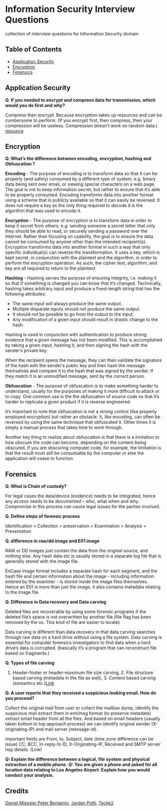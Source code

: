 # Information Security Interview Questions
collection of interview questions for Information Security domain

## Table of Contents
* [Application Security](#application-security)
* [Encryption](#encryption)
* [Forensics](#forensics)

## Application Security

**Q. If you needed to encrypt and compress data for transmission, which would you do first and why?**

Compress then encrypt. Because encryption takes up resources and can be cumbersome to perform. (If you encrypt first, then compress, then your compression will be useless. Compression doesn't work on random data.) [resource](https://blog.appcanary.com/2016/encrypt-or-compress.html)

## Encryption 

**Q. What’s the difference between encoding, encryption, hashing and Obfuscation ?**

**Encoding** - The purpose of encoding is to transform data so that it can be properly (and safely) consumed by a different type of system, e.g. binary data being sent over email, or viewing special characters on a web page. The goal is not to keep information secret, but rather to ensure that it’s able to be properly consumed.
Encoding transforms data into another format using a scheme that is publicly available so that it can easily be reversed. It does not require a key as the only thing required to decode it is the algorithm that was used to encode it.

**Encryption** - The purpose of encryption is to transform data in order to keep it secret from others, e.g. sending someone a secret letter that only they should be able to read, or securely sending a password over the Internet. Rather than focusing on usability, the goal is to ensure the data cannot be consumed by anyone other than the intended recipient(s).
Encryption transforms data into another format in such a way that only specific individual(s) can reverse the transformation. It uses a key, which is kept secret, in conjunction with the plaintext and the algorithm, in order to perform the encryption operation. As such, the cipher text, algorithm, and key are all required to return to the plaintext.

**Hashing** - Hashing serves the purpose of ensuring integrity, i.e. making it so that if something is changed you can know that it’s changed. Technically, hashing takes arbitrary input and produce a fixed-length string that has the following attributes:

* The same input will always produce the same output.
* Multiple disparate inputs should not produce the same output.
* It should not be possible to go from the output to the input.
* Any modification of a given input should result in drastic change to the hash.

Hashing is used in conjunction with authentication to produce strong evidence that a given message has not been modified. This is accomplished by taking a given input, hashing it, and then signing the hash with the sender’s private key.

When the recipient opens the message, they can then validate the signature of the hash with the sender’s public key and then hash the message themselves and compare it to the hash that was signed by the sender. If they match it is an unmodified message, sent by the correct person.

**Obfuscation** - The purpose of obfuscation is to make something harder to understand, usually for the purposes of making it more difficult to attack or to copy.
One common use is the the obfuscation of source code so that it’s harder to replicate a given product if it is reverse engineered.

It’s important to note that obfuscation is not a strong control (like properly employed encryption) but rather an obstacle. It, like encoding, can often be reversed by using the same technique that obfuscated it. Other times it is simply a manual process that takes time to work through.

Another key thing to realize about obfuscation is that there is a limitation to how obscure the code can become, depending on the content being obscured. If you are obscuring computer code, for example, the limitation is that the result must still be consumable by the computer or else the application will cease to function.

## Forensics
**Q. What is Chain of custody?**

For legal cases the data/device (evidence) needs to be integrated, hence any access needs to be documented – who, what when and why. Compromise in this process can cause legal issues for the parties involved.

**Q. Define steps of forensic process**

Identification > Collection > preservation > Examination > Analysis > Presentation

**Q. difference in raw/dd image and E01 image**

RAW or DD images just contain the data from the original source, and nothing else. Any hash data etc is usually stored in a separate log file that is generally stored with the image file.

EnCase image format includes a separate hash for each segment, and the hash file and certain information about the image - including information entered by the examiner - is stored inside the image files themselves. Hence an E01 is more than just the image, it also contains metadata relating to the image file.

**Q. Difference in Data recovery and Data carving**

Deleted files are recoverable by using some forensic programs if the deleted file’s space is not overwritten by another file.(file flag has been removed by the os. This kind of file are easier to locate)
 
Data carving is different than data recovery in that data carving searches through raw data on a hard drive without using a file system. Data carving is essential for computer forensics investigators to find data when a hard drive’s data is corrupted. (basically it’s a program that can reconstruct file based on fragments.)

**Q. Types of file carving**

1. Header-footer or header-maximum file size carving, 2. File structure based carving (metadata in the file as well), 3. Content based carving (semantics etc.)[Link](https://users.du.se/~hjo/cs/dt2016/presentation/extra_carving_w4.pdf)

**Q. A user reports that they received a suspicious looking email. How do you proceed?**

Collect the original mail from user or collect the mailbox dump, identify the suspicious mail extract them in eml/msg format (to preserve metadata) extract email header from all the files. And based on email headers (usually taken bottom to top approach process) we can identify original sender (X-originating-IP) and mail server (message-id).
 
important fields are
From, to, Subject, date (time zone difference can be issue) CC, BCC, In-reply-to ID, X-Originating-IP, Received and SMTP server hop details. (Link)

**Q: Explain the difference between a logical, file system and physical extraction of a mobile phone.**
**Q: You are given a phone and asked for all location data relating to Los Angeles Airport. Explain how you would conduct your analysis.**



## Credits

[Daniel Miessler](https://danielmiessler.com/study/infosec_interview_questions/),[Peter Benjamin](https://github.com/petermbenjamin), [Jordan Potti](https://jordanpotti.com/2016/12/28/what-to-know-for-your-first-infosec-interview/), [Teckk2](https://teckk2.github.io/misc/2018/01/03/Infosec-Interview_Questions_Part-1.html)
